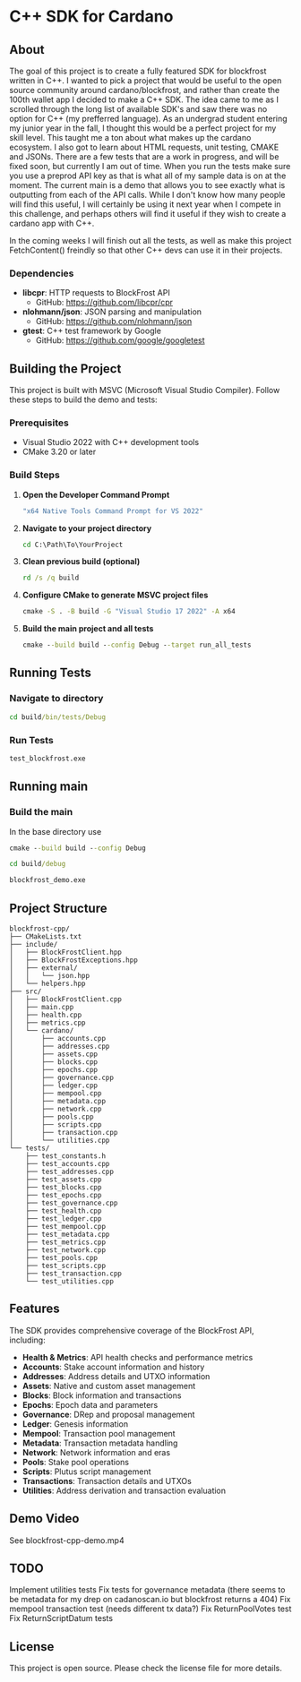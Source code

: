 
# C++ SDK for Cardano

## About

The goal of this project is to create a fully featured SDK for blockfrost written in C++. I wanted to pick a project that would be useful to the open source community around cardano/blockfrost, and rather than create the 100th wallet app I decided to make a C++ SDK. The idea came to me as I scrolled through the long list of available SDK's and saw there was no option for C++ (my prefferred language). As an undergrad student entering my junior year in the fall, I thought this would be a perfect project for my skill level. This taught me a ton about what makes up the cardano ecosystem. I also got to learn about HTML requests, unit testing, CMAKE and JSONs. There are a few tests that are a work in progress, and will be fixed soon, but currently I am out of time. When you run the tests make sure you use a preprod API key as that is what all of my sample data is on at the moment. The current main is a demo that allows you to see exactly what is outputting from each of the API calls. While I don't know how many people will find this useful, I will certainly be using it next year when I compete in this challenge, and perhaps others will find it useful if they wish to create a cardano app with C++.

In the coming weeks I will finish out all the tests, as well as make this project FetchContent() freindly so that other C++ devs can use it in their projects.

### Dependencies

- **libcpr**: HTTP requests to BlockFrost API
  - GitHub: https://github.com/libcpr/cpr
- **nlohmann/json**: JSON parsing and manipulation
  - GitHub: https://github.com/nlohmann/json
- **gtest**: C++ test framework by Google
  - GitHub: https://github.com/google/googletest

## Building the Project

This project is built with MSVC (Microsoft Visual Studio Compiler). Follow these steps to build the demo and tests:

### Prerequisites

- Visual Studio 2022 with C++ development tools
- CMake 3.20 or later

### Build Steps

1. **Open the Developer Command Prompt**

   ```cmd
   "x64 Native Tools Command Prompt for VS 2022"
   ```

2. **Navigate to your project directory**

   ```cmd
   cd C:\Path\To\YourProject
   ```

3. **Clean previous build (optional)**

   ```cmd
   rd /s /q build
   ```

4. **Configure CMake to generate MSVC project files**

   ```cmd
   cmake -S . -B build -G "Visual Studio 17 2022" -A x64
   ```

5. **Build the main project and all tests**

   ```cmd
   cmake --build build --config Debug --target run_all_tests
   ```

## Running Tests

### Navigate to directory

```cmd
cd build/bin/tests/Debug
```

### Run Tests

```cmd
test_blockfrost.exe
```

## Running main

### Build the main

In the base directory use

```cmd
cmake --build build --config Debug
```

```cmd
cd build/debug
```

```cmd
blockfrost_demo.exe
```

## Project Structure

```
blockfrost-cpp/
├── CMakeLists.txt
├── include/
│   ├── BlockFrostClient.hpp
│   ├── BlockFrostExceptions.hpp
│   ├── external/
│   │   └── json.hpp
│   └── helpers.hpp
├── src/
│   ├── BlockFrostClient.cpp
│   ├── main.cpp
│   ├── health.cpp
│   ├── metrics.cpp
│   └── cardano/
│       ├── accounts.cpp
│       ├── addresses.cpp
│       ├── assets.cpp
│       ├── blocks.cpp
│       ├── epochs.cpp
│       ├── governance.cpp
│       ├── ledger.cpp
│       ├── mempool.cpp
│       ├── metadata.cpp
│       ├── network.cpp
│       ├── pools.cpp
│       ├── scripts.cpp
│       ├── transaction.cpp
│       └── utilities.cpp
└── tests/
    ├── test_constants.h
    ├── test_accounts.cpp
    ├── test_addresses.cpp
    ├── test_assets.cpp
    ├── test_blocks.cpp
    ├── test_epochs.cpp
    ├── test_governance.cpp
    ├── test_health.cpp
    ├── test_ledger.cpp
    ├── test_mempool.cpp
    ├── test_metadata.cpp
    ├── test_metrics.cpp
    ├── test_network.cpp
    ├── test_pools.cpp
    ├── test_scripts.cpp
    ├── test_transaction.cpp
    └── test_utilities.cpp
```

## Features

The SDK provides comprehensive coverage of the BlockFrost API, including:

- **Health & Metrics**: API health checks and performance metrics
- **Accounts**: Stake account information and history
- **Addresses**: Address details and UTXO information
- **Assets**: Native and custom asset management
- **Blocks**: Block information and transactions
- **Epochs**: Epoch data and parameters
- **Governance**: DRep and proposal management
- **Ledger**: Genesis information
- **Mempool**: Transaction pool management
- **Metadata**: Transaction metadata handling
- **Network**: Network information and eras
- **Pools**: Stake pool operations
- **Scripts**: Plutus script management
- **Transactions**: Transaction details and UTXOs
- **Utilities**: Address derivation and transaction evaluation

## Demo Video

See blockfrost-cpp-demo.mp4

## TODO

Implement utilities tests
Fix tests for governance metadata (there seems to be metadata for my drep on cadanoscan.io but blockfrost returns a 404)
Fix mempool transaction test (needs different tx data?)
Fix ReturnPoolVotes test
Fix ReturnScriptDatum tests

## License

This project is open source. Please check the license file for more details.
